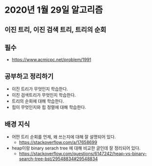 # 2020년 1월 29일 알고리즘

## 이진 트리, 이진 검색 트리, 트리의 순회

## 필수

* https://www.acmicpc.net/problem/1991

## 공부하고 정리하기

- 이진 트리가 무엇인지 학습한다.
- 이진 검색트리가 무엇인지 학습한다.
- 트리의 순회에 대해 학습한다.
- 힙이 무엇인지와 힙 정렬에 대해 학습한다.

## 배경 지식

* 어떤 트리 순회를 언제, 왜 쓰는지에 대해 잘 설명되어 있다.
  * https://stackoverflow.com/a/17658699
* heap이랑 binary serach tree 에 대해 비교한 글인데 잘 정리되어 있다.
  * https://stackoverflow.com/questions/6147242/heap-vs-binary-search-tree-bst/29548834#29548834